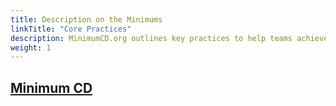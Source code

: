 ```yaml
---
title: Description on the Minimums
linkTitle: "Core Practices"
description: MinimumCD.org outlines key practices to help teams achieve continuous delivery benefits. By adopting these essentials, organizations can improve software quality, enhance team environments, and boost development outcomes.
weight: 1
---
```


## [Minimum CD](/)
